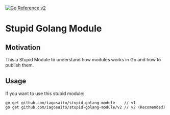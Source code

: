 [![Go Reference v2](https://pkg.go.dev/badge/github.com/iagosaito/stupid-golang-module/v2.svg)](https://pkg.go.dev/github.com/iagosaito/stupid-golang-module/v2)
# Stupid Golang Module

## Motivation
This a Stupid Module to understand how modules works in Go and how to publish them. 

## Usage
If you want to use this stupid module: 

    go get github.com/iagosaito/stupid-golang-module    // v1 
    go get github.com/iagosaito/stupid-golang-module/v2 // v2 (Recomended)
